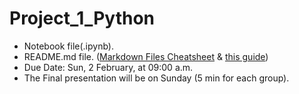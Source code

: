 # Project_1_Python
- Notebook file(.ipynb).
- README.md file. ([Markdown Files Cheatsheet](https://github.com/adam-p/markdown-here/wiki/Markdown-Cheatsheet) & [this guide](https://daringfireball.net/projects/markdown/syntax#header))
- Due Date: Sun, 2 February, at 09:00 a.m.
- The Final presentation will be on Sunday (5 min for each group).
